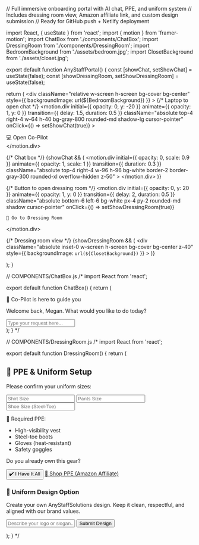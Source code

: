// Full immersive onboarding portal with AI chat, PPE, and uniform system // Includes dressing room view, Amazon affiliate link, and custom design submission // Ready for GitHub push + Netlify deployment

import React, { useState } from 'react'; import { motion } from 'framer-motion'; import ChatBox from './components/ChatBox'; import DressingRoom from './components/DressingRoom'; import BedroomBackground from './assets/bedroom.jpg'; import ClosetBackground from './assets/closet.jpg';

export default function AnyStaffPortal() { const [showChat, setShowChat] = useState(false); const [showDressingRoom, setShowDressingRoom] = useState(false);

return ( <div className="relative w-screen h-screen bg-cover bg-center" style={{ backgroundImage: url(${BedroomBackground}) }} > {/* Laptop to open chat */} <motion.div initial={{ opacity: 0, y: -20 }} animate={{ opacity: 1, y: 0 }} transition={{ delay: 1.5, duration: 0.5 }} className="absolute top-4 right-4 w-64 h-40 bg-gray-800 rounded-md shadow-lg cursor-pointer" onClick={() => setShowChat(true)} > <div className="w-full h-full flex items-center justify-center text-white text-sm"> 💻 Open Co-Pilot </div> </motion.div>

{/* Chat box */}
  {showChat && (
    <motion.div
      initial={{ opacity: 0, scale: 0.9 }}
      animate={{ opacity: 1, scale: 1 }}
      transition={{ duration: 0.3 }}
      className="absolute top-4 right-4 w-96 h-96 bg-white border-2 border-gray-300 rounded-xl overflow-hidden z-50"
    >
      <ChatBox />
    </motion.div>
  )}

  {/* Button to open dressing room */}
  <motion.div
    initial={{ opacity: 0, y: 20 }}
    animate={{ opacity: 1, y: 0 }}
    transition={{ delay: 2, duration: 0.5 }}
    className="absolute bottom-6 left-6 bg-white px-4 py-2 rounded-md shadow cursor-pointer"
    onClick={() => setShowDressingRoom(true)}
  >
    🎽 Go to Dressing Room
  </motion.div>

  {/* Dressing room view */}
  {showDressingRoom && (
    <div
      className="absolute inset-0 w-screen h-screen bg-cover bg-center z-40"
      style={{ backgroundImage: `url(${ClosetBackground})` }}
    >
      <DressingRoom />
    </div>
  )}
</div>

); }

// COMPONENTS/ChatBox.js /* import React from 'react';

export default function ChatBox() { return ( <div className="flex flex-col h-full"> <div className="p-2 bg-gray-100 text-xs font-bold text-gray-600"> 🧠 Co-Pilot is here to guide you </div> <div className="flex-1 p-2 overflow-y-auto"> <p className="text-gray-700 text-sm"> Welcome back, Megan. What would you like to do today? </p> </div> <div className="p-2"> <input
type="text"
placeholder="Type your request here..."
className="w-full border px-2 py-1 rounded focus:outline-none text-sm"
/> </div> </div> ); } */

// COMPONENTS/DressingRoom.js /* import React from 'react';

export default function DressingRoom() { return ( <div className="w-full h-full bg-white bg-opacity-70 p-4 overflow-auto"> <h2 className="text-xl font-bold mb-2">👕 PPE & Uniform Setup</h2>

<p className="mb-2">Please confirm your uniform sizes:</p>
  <div className="grid grid-cols-1 md:grid-cols-2 gap-4">
    <input className="border p-2" placeholder="Shirt Size" />
    <input className="border p-2" placeholder="Pants Size" />
    <input className="border p-2" placeholder="Shoe Size (Steel-Toe)" />
  </div>

  <p className="mt-4">🦺 Required PPE:</p>
  <ul className="list-disc pl-6 text-sm">
    <li>High-visibility vest</li>
    <li>Steel-toe boots</li>
    <li>Gloves (heat-resistant)</li>
    <li>Safety goggles</li>
  </ul>

  <div className="mt-4">
    <p>Do you already own this gear?</p>
    <button className="mr-2 mt-2 px-4 py-1 bg-green-600 text-white rounded">✔️ I Have It All</button>
    <a
      href="https://www.amazon.com/shop/anystaffsolutions"
      target="_blank"
      rel="noopener noreferrer"
      className="mt-2 inline-block px-4 py-1 bg-blue-600 text-white rounded"
    >
      🛒 Shop PPE (Amazon Affiliate)
    </a>
  </div>

  <div className="mt-6">
    <h3 className="text-lg font-semibold">🎨 Uniform Design Option</h3>
    <p className="text-sm text-gray-600">
      Create your own AnyStaffSolutions design. Keep it clean, respectful, and aligned with our brand values.
    </p>
    <input className="mt-2 w-full border p-2" placeholder="Describe your logo or slogan..." />
    <button className="mt-2 px-4 py-1 bg-purple-600 text-white rounded">Submit Design</button>
  </div>
</div>

); } */

